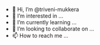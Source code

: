 - 👋 Hi, I’m @triveni-mukkera
- 👀 I’m interested in ...
- 🌱 I’m currently learning ...
- 💞️ I’m looking to collaborate on ...
- 📫 How to reach me ...

<!---
triveni-mukkera/triveni-mukkera is a ✨ special ✨ repository because its `README.md` (this file) appears on your GitHub profile.
You can click the Preview link to take a look at your changes.
--->
